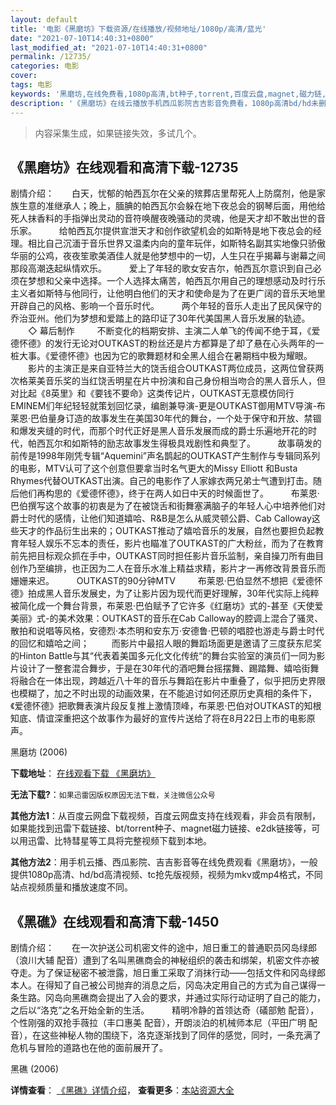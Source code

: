 ```yaml
---
layout: default
title: '电影《黑磨坊》下载资源/在线播放/视频地址/1080p/高清/蓝光'
date: "2021-07-10T14:40:31+0800"
last_modified_at: "2021-07-10T14:40:31+0800"
permalink: /12735/
categories: 电影
cover:
tags: 电影
keywords: '黑磨坊,在线免费看,1080p高清,bt种子,torrent,百度云盘,magnet,磁力链,迅雷下载资源'
description: '《黑磨坊》在线云播放手机西瓜影院吉吉影音免费看，1080p高清bd/hd未删减完整版和tc抢先枪版，mkv/mp4格式，附带bt/torrent种子、magnet/磁力链、百度云盘、网盘资源迅雷下载链接'
---
```


>内容采集生成，如果链接失效，多试几个。


## 《黑磨坊》在线观看和高清下载-12735

剧情介绍：　　白天，忧郁的帕西瓦尔在父亲的殡葬店里帮死人上防腐剂，他是家族生意的准继承人；晚上，腼腆的帕西瓦尔会躲在地下夜总会的钢琴后面，用他给死人抹香料的手指弹出灵动的音符唤醒夜晚骚动的灵魂，他是天才却不敢出世的音乐家。  　　给帕西瓦尔提供宣泄天才和创作欲望机会的如斯特是地下夜总会的经理。相比自己沉湎于音乐世界又温柔内向的童年玩伴，如斯特名副其实地像只骄傲华丽的公鸡，夜夜笙歌美酒佳人就是他梦想中的一切，人生只在乎揭幕与谢幕之间那段高潮迭起纵情欢乐。  　　爱上了年轻的歌女安吉尔，帕西瓦尔意识到自己必须在梦想和父亲中选择。一个人选择太痛苦，帕西瓦尔用自己的理想感动及时行乐主义者如斯特与他同行，让他明白他们的天才和使命是为了在更广阔的音乐天地里开辟自己的风格、影响一个音乐时代。  　　两个年轻的音乐人走出了民风保守的乔治亚州。他们为梦想和爱踏上的路印证了30年代美国黑人音乐发展的轨迹。  　　◇ 幕后制作  　　不断变化的档期安排、主演二人单飞的传闻不绝于耳，《爱德怀德》的发行无论对OUTKAST的粉丝还是片方都算是了却了悬在心头两年的一桩大事。《爱德怀德》也因为它的歌舞题材和全黑人组合在暑期档中极为耀眼。  　　影片的主演正是来自亚特兰大的饶舌组合OUTKAST两位成员，这两位曾获两次格莱美音乐奖的当红饶舌明星在片中扮演和自己身份相当吻合的黑人音乐人，但对比起《8英里》和《要钱不要命》这类传记片，OUTKAST无意模仿同行EMINEM们年纪轻轻就策划回忆录，编剧兼导演-更是OUTKAST御用MTV导演-布莱恩·巴伯量身订造的故事发生在美国30年代的舞台，一个处于保守和开放、禁锢和爆发夹缝的时代，而那个时代正好是黑人音乐发展而成的爵士乐遍地开花的时代，帕西瓦尔和如斯特的励志故事发生得极具戏剧性和典型了。  　　故事萌发的前传是1998年刚凭专辑“Aquemini”声名鹊起的OUTKAST产生制作与专辑同系列的电影，MTV认可了这个创意但要拿当时名气更大的Missy Elliott 和Busta Rhymes代替OUTKAST出演。自己的电影作了人家嫁衣两兄弟士气遭到打击。随后他们再构思的《爱德怀德》，终于在两人如日中天的时候面世了。  　　布莱恩·巴伯撰写这个故事的初衷是为了在被饶舌和街舞塞满脑子的年轻人心中培养他们对爵士时代的感情，让他们知道嬉哈、R&B是怎么从威灵顿公爵、Cab Calloway这些天才的作品衍生出来的；OUTKAST推动了嬉哈音乐的发展，自然也要担负起教育年轻人娱乐不忘本的责任，影片也瞄准了OUTKAST的广大粉丝，而为了在教育前先把目标观众抓在手中，OUTKAST同时担任影片音乐监制，亲自操刀所有曲目创作乃至编排，也正因为二人在音乐水准上精益求精，影片才一再修改背景音乐而姗姗来迟。  　　OUTKAST的90分钟MTV  　　布莱恩·巴伯显然不想把《爱德怀德》拍成黑人音乐发展史，为了让影片因为现代而更好理解，30年代实际上纯粹被简化成一个舞台背景，布莱恩·巴伯赋予了它许多《红磨坊》式的-甚至《天使爱美丽》式-的美术效果：OUTKAST的音乐在Cab Calloway的腔调上混合了骚灵、散拍和说唱等风格，安德烈·本杰明和安东万·安德鲁·巴顿的唱腔也游走与爵士时代的回忆和嬉哈之间；  　　而影片中最招人眼的舞蹈场面更是邀请了三度获东尼奖的Hinton Battle与其“代表着美国多元化文化传统“的舞台实验室的演员们一同为影片设计了一整套混合舞步，于是在30年代的酒吧舞台摇摆舞、踢踏舞、嬉哈街舞将融合在一体出现，跨越近八十年的音乐与舞蹈在影片中重叠了，似乎把历史界限也模糊了，加之不时出现的动画效果，在不能追讨如何还原历史真相的条件下，《爱德怀德》把歌舞表演片段反复推上激情顶峰，布莱恩·巴伯对OUTKAST的知根知底、情谊深重把这个故事作为最好的宣传片送给了将在8月22日上市的电影原声。


黑磨坊 (2006)

**下载地址**： [在线观看下载 《黑磨坊》](https://www.btbtdy.me/btdy/dy6587.html) 


**无法下载?**：`如果迅雷因版权原因无法下载，关注微信公众号 `

**其他方法1**：从百度云网盘下载视频，百度云网盘支持在线观看，非会员有限制，如果能找到迅雷下载链接、bt/torrent种子、magnet磁力链接、e2dk链接等，可以用迅雷、比特彗星等工具将完整视频下载到本地。

**其他方法2**：用手机云播、西瓜影院、吉吉影音等在线免费观看《黑磨坊》，一般提供1080p高清、hd/bd高清视频、tc抢先版视频，视频为mkv或mp4格式，不同站点视频质量和播放速度不同。


## 《黑礁》在线观看和高清下载-1450

剧情介绍：　　在一次护送公司机密文件的途中，旭日重工的普通职员冈岛绿郎（浪川大辅 配音）遭到了名叫黑礁商会的神秘组织的袭击和绑架，机密文件亦被夺走。为了保证秘密不被泄露，旭日重工采取了消抹行动——包括文件和冈岛绿郎本人。在得知了自己被公司抛弃的消息之后，冈岛决定用自己的方式为自己谋得一条生路。冈岛向黑礁商会提出了入会的要求，并通过实际行动证明了自己的能力，之后以“洛克”之名开始全新的生活。  　　精明冷静的首领达奇（礒部勉 配音），个性刚强的双抢手薇拉（丰口惠美 配音），开朗淡泊的机械师本尼（平田广明 配音），在这些神秘人物的围绕下，洛克逐渐找到了同伴的感觉，同时，一条充满了危机与冒险的道路也在他的面前展开了。


黑礁 (2006)

**详情查看**： [《黑礁》详情介绍](/movie/1450/)， **查看更多**：[本站资源大全](/movie/t/all/)

